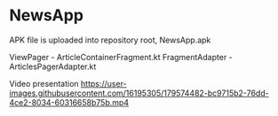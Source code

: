# NewsApp

APK file is uploaded into repository root, NewsApp.apk

ViewPager - ArticleContainerFragment.kt
FragmentAdapter - ArticlesPagerAdapter.kt

Video presentation
https://user-images.githubusercontent.com/16195305/179574482-bc9715b2-76dd-4ce2-8034-60316658b75b.mp4

